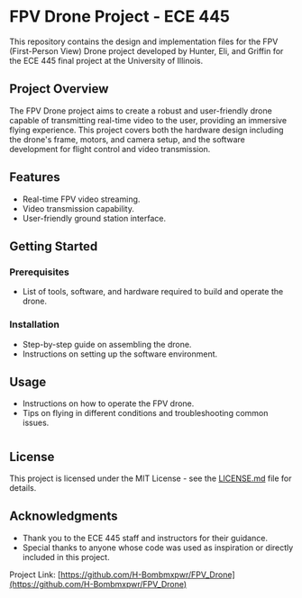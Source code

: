 # FPV Drone Project - ECE 445

This repository contains the design and implementation files for the FPV (First-Person View) Drone project developed by Hunter, Eli, and Griffin for the ECE 445 final project at the University of Illinois.

## Project Overview

The FPV Drone project aims to create a robust and user-friendly drone capable of transmitting real-time video to the user, providing an immersive flying experience. This project covers both the hardware design including the drone's frame, motors, and camera setup, and the software development for flight control and video transmission.

## Features

- Real-time FPV video streaming.
- Video transmission capability.
- User-friendly ground station interface.

## Getting Started

### Prerequisites

- List of tools, software, and hardware required to build and operate the drone.

### Installation

- Step-by-step guide on assembling the drone.
- Instructions on setting up the software environment.

## Usage

- Instructions on how to operate the FPV drone.
- Tips on flying in different conditions and troubleshooting common issues.

#

## License

This project is licensed under the MIT License - see the [LICENSE.md](LICENSE.md) file for details.

## Acknowledgments

- Thank you to the ECE 445 staff and instructors for their guidance.
- Special thanks to anyone whose code was used as inspiration or directly included in this project.


Project Link: [https://github.com/H-Bombmxpwr/FPV_Drone](https://github.com/H-Bombmxpwr/FPV_Drone)

